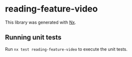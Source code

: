 # reading-feature-video

This library was generated with [Nx](https://nx.dev).

## Running unit tests

Run `nx test reading-feature-video` to execute the unit tests.
